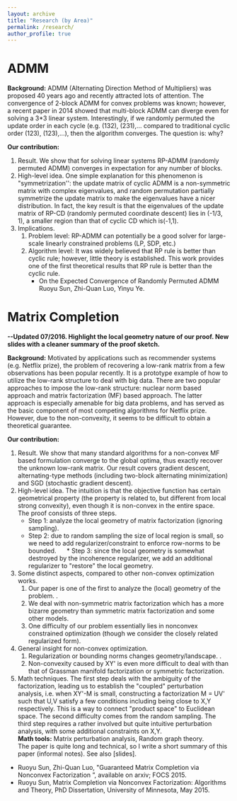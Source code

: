 ```yaml
---
layout: archive
title: "Research (by Area)"
permalink: /research/
author_profile: true
---
```


ADMM
======
**Background:** ADMM (Alternating Direction Method of Multipliers) was proposed 40 years ago and recently attracted lots of attention. The convergence of 2-block ADMM for convex problems was known; however, a recent paper in 2014 showed that multi-block ADMM can diverge even for solving a 3*3 linear system. Interestingly, if we randomly permuted the update order in each cycle (e.g. (132), (231),... compared to traditional cyclic order (123), (123),...), then the algorithm converges. The question is: why?  

**Our contribution:**  
1. Result. We show that for solving linear systems RP-ADMM (randomly permuted ADMM) converges in expectation for any number of blocks.  
2. High-level idea. One simple explanation for this phenomenon is "symmetrization'': the update matrix of cyclic ADMM is a non-symmetric matrix with complex eigenvalues, and random permutation partially symmetrize the update matrix to make the eigenvalues have a nicer distribution. In fact, the key result is that the eigenvalues of the update matrix of RP-CD (randomly permuted coordinate descent) lies in (-1/3, 1), a smaller region than that of cyclic CD which is(-1,1).  
3. Implications.  
   1. Problem level: RP-ADMM can potentially be a good solver for large-scale linearly constrained problems (LP, SDP, etc.)  
   2. Algorithm level: It was widely believed that RP rule is better than cyclic rule; however, little theory is established. This work provides one of the first theoretical results that RP rule is better than the cyclic rule.  
      * On the Expected Convergence of Randomly Permuted ADMM  Ruoyu Sun, Zhi-Quan Luo, Yinyu Ye.  

Matrix Completion
======
**--Updated 07/2016. Highlight the local geometry nature of our proof. New slides with a cleaner summary of the proof sketch.**  

**Background:** Motivated by applications such as recommender systems (e.g. Netflix prize),  the problem of recovering a low-rank matrix from a few observations has been popular recently. It is a prototype example of how to utilize the low-rank structure to deal with big data.  There are two popular approaches to impose the low-rank structure: nuclear norm based approach and matrix factorization (MF) based approach. The latter approach is especially amenable for big data problems, and has served as the basic component of most competing algorithms for Netflix prize. However, due to the non-convexity, it seems to be difficult to obtain a theoretical guarantee.  

**Our contribution:**  
1. Result. We show that many standard algorithms for a non-convex MF based formulation converge to the global optima, thus exactly recover the unknown low-rank matrix. Our result covers gradient descent, alternating-type methods (including two-block alternating minimization) and SGD (stochastic gradient descent).
2. High-level idea. The intuition is that the objective function has certain geometrical property (the property is related to, but different from local strong convexity), even though it is non-convex in the entire space.  
     The proof consists of three steps. 
     * Step 1: analyze the local geometry of matrix factorization (ignoring sampling).  
     * Step 2: due to random sampling the size of local region is small, so we need to add regularizer/constraint to enforce row-norms to be bounded.
     * Step 3: since the local geometry is somewhat destroyed by the incoherence regularizer, we add an additional regularizer to "restore" the local geometry.
3. Some distinct aspects, compared to other non-convex optimization works.
   1. Our paper is one of the first to analyze the (local) geometry of the problem. .
   2. We deal with non-symmetric matrix factorization which has a more bizarre geometry than symmetric matrix factorization and some other models. 
   3. One difficulty of our problem essentially lies in nonconvex constrained optimization (though we consider the closely related regularized form).
4. General insight for non-convex optimization.
   1. Regularization or bounding norms changes geometry/landscape. .
   2. Non-convexity caused by XY' is even more difficult to deal with than that of Grassman manifold factorization or symmetric factorization.
5. Math techniques.
      The first step deals with the ambiguity of the factorization, leading us to establish the "coupled" perturbation analysis, i.e. when XY'-M is small, constructing a factorization M = UV' such that U,V satisfy a few conditions including being close to X,Y respectively. This is a way to connect "product space" to Euclidean space.  The second difficulty comes from the random sampling. The third step requires  a rather involved but quite intuitive perturbation analysis, with some additional constraints on X,Y.  
**Math tools:** Matrix perturbation analysis, Random graph theory.  
The paper is quite long and technical, so I write a short summary of this paper (informal notes). See also [slides].  
* Ruoyu Sun, Zhi-Quan Luo, "Guaranteed Matrix Completion via Nonconvex Factorization ”, available on arxiv; FOCS 2015.
* Ruoyu Sun, Matrix Completion via Nonconvex Factorization: Algorithms and Theory, PhD Dissertation, University of Minnesota, May 2015.
